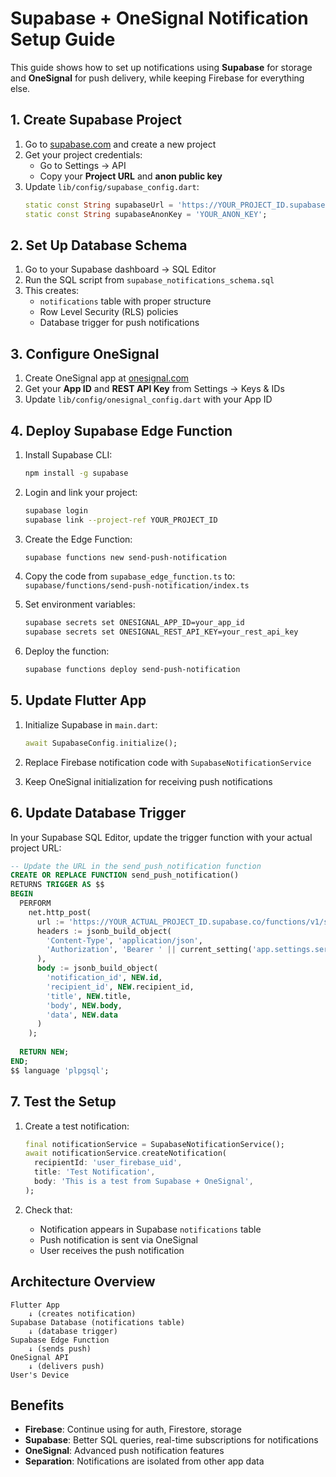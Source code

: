 # Supabase + OneSignal Notification Setup Guide

This guide shows how to set up notifications using **Supabase** for storage and **OneSignal** for push delivery, while keeping Firebase for everything else.

## 1. Create Supabase Project

1. Go to [supabase.com](https://supabase.com) and create a new project
2. Get your project credentials:
   - Go to Settings → API
   - Copy your **Project URL** and **anon public key**
3. Update `lib/config/supabase_config.dart`:
   ```dart
   static const String supabaseUrl = 'https://YOUR_PROJECT_ID.supabase.co';
   static const String supabaseAnonKey = 'YOUR_ANON_KEY';
   ```

## 2. Set Up Database Schema

1. Go to your Supabase dashboard → SQL Editor
2. Run the SQL script from `supabase_notifications_schema.sql`
3. This creates:
   - `notifications` table with proper structure
   - Row Level Security (RLS) policies
   - Database trigger for push notifications

## 3. Configure OneSignal

1. Create OneSignal app at [onesignal.com](https://onesignal.com)
2. Get your **App ID** and **REST API Key** from Settings → Keys & IDs
3. Update `lib/config/onesignal_config.dart` with your App ID

## 4. Deploy Supabase Edge Function

1. Install Supabase CLI:
   ```bash
   npm install -g supabase
   ```

2. Login and link your project:
   ```bash
   supabase login
   supabase link --project-ref YOUR_PROJECT_ID
   ```

3. Create the Edge Function:
   ```bash
   supabase functions new send-push-notification
   ```

4. Copy the code from `supabase_edge_function.ts` to:
   `supabase/functions/send-push-notification/index.ts`

5. Set environment variables:
   ```bash
   supabase secrets set ONESIGNAL_APP_ID=your_app_id
   supabase secrets set ONESIGNAL_REST_API_KEY=your_rest_api_key
   ```

6. Deploy the function:
   ```bash
   supabase functions deploy send-push-notification
   ```

## 5. Update Flutter App

1. Initialize Supabase in `main.dart`:
   ```dart
   await SupabaseConfig.initialize();
   ```

2. Replace Firebase notification code with `SupabaseNotificationService`

3. Keep OneSignal initialization for receiving push notifications

## 6. Update Database Trigger

In your Supabase SQL Editor, update the trigger function with your actual project URL:

```sql
-- Update the URL in the send_push_notification function
CREATE OR REPLACE FUNCTION send_push_notification()
RETURNS TRIGGER AS $$
BEGIN
  PERFORM
    net.http_post(
      url := 'https://YOUR_ACTUAL_PROJECT_ID.supabase.co/functions/v1/send-push-notification',
      headers := jsonb_build_object(
        'Content-Type', 'application/json',
        'Authorization', 'Bearer ' || current_setting('app.settings.service_role_key', true)
      ),
      body := jsonb_build_object(
        'notification_id', NEW.id,
        'recipient_id', NEW.recipient_id,
        'title', NEW.title,
        'body', NEW.body,
        'data', NEW.data
      )
    );
  
  RETURN NEW;
END;
$$ language 'plpgsql';
```

## 7. Test the Setup

1. Create a test notification:
   ```dart
   final notificationService = SupabaseNotificationService();
   await notificationService.createNotification(
     recipientId: 'user_firebase_uid',
     title: 'Test Notification',
     body: 'This is a test from Supabase + OneSignal',
   );
   ```

2. Check that:
   - Notification appears in Supabase `notifications` table
   - Push notification is sent via OneSignal
   - User receives the push notification

## Architecture Overview

```
Flutter App
    ↓ (creates notification)
Supabase Database (notifications table)
    ↓ (database trigger)
Supabase Edge Function
    ↓ (sends push)
OneSignal API
    ↓ (delivers push)
User's Device
```

## Benefits

- **Firebase**: Continue using for auth, Firestore, storage
- **Supabase**: Better SQL queries, real-time subscriptions for notifications
- **OneSignal**: Advanced push notification features
- **Separation**: Notifications are isolated from other app data